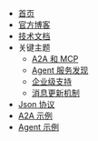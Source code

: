 

<!-- docs/_sidebar.md -->
* [首页](/)
* [官方博客](https://developers.googleblog.com/en/a2a-a-new-era-of-agent-interoperability/)
* [技术文档](documentation.md)
* 关键主题
  * [A2A 和 MCP](topics/a2a_and_mcp.md)
  * [Agent 服务发现](topics/agent_discovery.md)
  * [企业级支持](topics/enterprise_ready.md)
  * [消息更新机制](topics/push_notifications.md)
* [Json 协议](specification.md)
* [A2A 示例](https://github.com/google/A2A/tree/main/samples)
* [Agent 示例](https://github.com/google/A2A/tree/main/samples)
